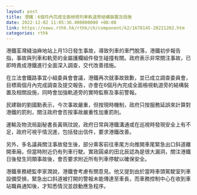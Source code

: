 ```yaml
---
layout: post
title: 港鐵：6個月內完成全面檢視列車軌道旁結構裝置及設施
date: 2022-12-02 11:05:36.000000000 +08:00
link: https://news.rthk.hk/rthk/ch/component/k2/1678145-20221202.htm
categories: rthk
---
```


港鐵荃灣綫油麻地站上月13日發生事故，導致列車的車門脫落，港鐵初步報告指，事故與列車和軌旁的金屬護欄組件發生碰撞有關。政府表示非常關注事故，已即時責成港鐵進行全面深入調查，交代改善措施。

在立法會鐵路事宜小組委員會會議，港鐵再次就事故致歉，並已成立調查委員會，目標兩個月內完成調查及提交報告，亦會在6個月內完成全面檢視軌道旁的結構裝置及相關設施，同時會加強軌道旁的實時監察及事前警報。

民建聯的劉國勳表示，今次事故嚴重，但按現時機制，政府只按服務延誤來計算對港鐵的罰則，關注政府會否按事故嚴重性加重罰則。

運輸及物流局副秘書長黃珮玟說，政府日常與港鐵溝通或在巡視時發現安全上有不足，政府可視乎情況進，包括發出信件，要求港鐵改善。

另外，多名議員關注事故發生後，部分乘客前往車尾方向推開車尾緊急出口斜道離開車廂，但當時附近仍有列車行駛。實政圓桌的田北辰認為是很大漏洞，關注港鐵日後發生同類事故後，會否要求附近所有列車停駛以確保安全。

港鐵車務總監李家潤說，港鐵會考慮有關意見。他又提到由於當時車頭駕駛室列車設備受損，緊急出口斜道被打開的警報未能傳達至車長，而車務控制中心在收到車站職員通知後，才知悉情況並啟動應急程序。
